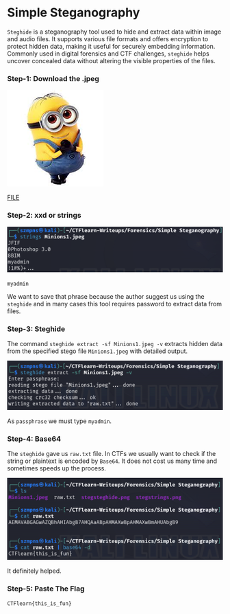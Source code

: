 # Simple Steganography    

`Steghide` is a steganography tool used to hide and extract data within image and audio files. It supports various file formats and offers encryption to protect hidden data, making it useful for securely embedding information. Commonly used in digital forensics and CTF challenges, `steghide` helps uncover concealed data without altering the visible properties of the files.

### Step-1: Download the .jpeg

![jpeg](Minions1.jpeg)

[FILE](Minions1.jpeg)

### Step-2: xxd or strings

![Strings](stegstrings.png)

`myadmin`

We want to save that phrase because the author suggest us using the `steghide` and in many cases this tool requires password to extract data from files.

### Step-3: Steghide

The command `steghide extract -sf Minions1.jpeg -v` extracts hidden data from the specified stego file `Minions1.jpeg` with detailed output.

![Steghide](stegsteghide.png)

As `passphrase` we must type `myadmin`.

### Step-4: Base64

The `steghide` gave us `raw.txt` file. In CTFs we usually want to check if the string or plaintext is encoded by `Base64`. It does not cost us many time and sometimes speeds up the process.

![Base64](stegbase64.png)

It definitely helped.

### Step-5: Paste The Flag

```
CTFlearn{this_is_fun}
```
